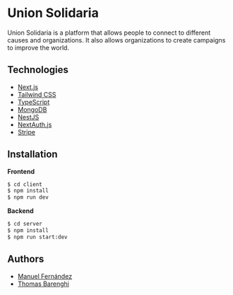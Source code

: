 # Union Solidaria

Union Solidaria is a platform that allows people to connect to different causes and organizations. It also allows organizations to create campaigns to improve the world.

## Technologies

- [Next.js](https://nextjs.org/)
- [Tailwind CSS](https://tailwindcss.com/)
- [TypeScript](https://www.typescriptlang.org/)
- [MongoDB](https://www.mongodb.com/)
- [NestJS](https://nestjs.com/)
- [NextAuth.js](https://next-auth.js.org/)
- [Stripe](https://stripe.com/)

## Installation

**Frontend**

```bash
$ cd client
$ npm install
$ npm run dev
```

**Backend**

```bash
$ cd server
$ npm install
$ npm run start:dev
```

## Authors

- [Manuel Fernández](https://github.com/manuelffernandez)
- [Thomas Barenghi](https://github.com/thomasbarenghi)
